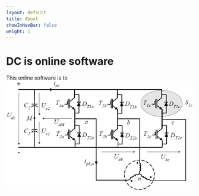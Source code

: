 ```yaml
---
layout: default
title: About
showInNavBar: false
weight: 1
---
```


# DC is online software
This online software is to
![2L-VSC](help/image/fc-topologies/2l-vsc.png)
